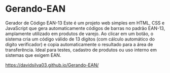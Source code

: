# Gerando-EAN
 Gerador de Código EAN-13
Este é um projeto web simples em HTML, CSS e JavaScript que gera automaticamente códigos de barras no padrão EAN-13, amplamente utilizado em produtos de varejo. Ao clicar em um botão, o sistema cria um código válido de 13 dígitos (com cálculo automático do dígito verificador) e copia automaticamente o resultado para a área de transferência.
Ideal para testes, cadastro de produtos ou uso interno em sistemas que exigem EAN.

https://davidsilva03.github.io/Gerando-EAN/
